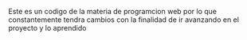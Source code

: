 Este es un codigo de la materia de programcion web por lo que constantemente tendra cambios con la finalidad de ir avanzando en el proyecto y lo aprendido
